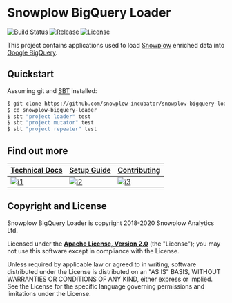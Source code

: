 # Snowplow BigQuery Loader

[![Build Status][travis-image]][travis]
[![Release][release-image]][releases]
[![License][license-image]][license]

This project contains applications used to load [Snowplow][snowplow] enriched data into [Google BigQuery][bigquery].

## Quickstart

Assuming git and [SBT][sbt] installed:

```bash
$ git clone https://github.com/snowplow-incubator/snowplow-bigquery-loader
$ cd snowplow-bigquery-loader
$ sbt "project loader" test
$ sbt "project mutator" test
$ sbt "project repeater" test
```

## Find out more

| **[Technical Docs][techdocs]**    | **[Setup Guide][setup]**    | **[Contributing][contributing]**          |
|-----------------------------------|-----------------------------|-------------------------------------------|
| [![i1][techdocs-image]][techdocs] | [![i2][setup-image]][setup] | [![i3][contributing-image]][contributing] |


## Copyright and License

Snowplow BigQuery Loader is copyright 2018-2020 Snowplow Analytics Ltd.

Licensed under the **[Apache License, Version 2.0][license]** (the "License");
you may not use this software except in compliance with the License.

Unless required by applicable law or agreed to in writing, software
distributed under the License is distributed on an "AS IS" BASIS,
WITHOUT WARRANTIES OR CONDITIONS OF ANY KIND, either express or implied.
See the License for the specific language governing permissions and
limitations under the License.

[snowplow]: https://github.com/snowplow/snowplow/
[bigquery]: https://cloud.google.com/bigquery/
[sbt]: https://www.scala-sbt.org/

[license-image]: http://img.shields.io/badge/license-Apache--2-blue.svg?style=flat
[license]: http://www.apache.org/licenses/LICENSE-2.0

[travis]: https://travis-ci.org/snowplow-incubator/snowplow-bigquery-loader
[travis-image]: https://travis-ci.org/snowplow-incubator/snowplow-bigquery-loader.png?branch=master

[release-image]: http://img.shields.io/badge/release-0.4.1-blue.svg?style=flat
[releases]: https://github.com/snowplow-incubator/snowplow-bigquery-loader

[techdocs-image]: https://d3i6fms1cm1j0i.cloudfront.net/github/images/techdocs.png
[setup-image]: https://d3i6fms1cm1j0i.cloudfront.net/github/images/setup.png
[contributing-image]: https://d3i6fms1cm1j0i.cloudfront.net/github/images/contributing.png

[techdocs]: https://github.com/snowplow-incubator/snowplow-bigquery-loader/wiki
[setup]: https://github.com/snowplow-incubator/snowplow-bigquery-loader/wiki/Setup-guide
[contributing]: https://github.com/snowplow/snowplow/wiki/Contributing

